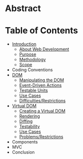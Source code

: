 # Abstract

# Table of Contents

- [Introduction](01-Introduction)
  - [About Web Development](01-Introduction#about-web-development)
  - [Purpose](01-Introduction#purpose)
  - [Methodology](01-Introduction#methodology)
  - [Scope](01-Introduction#scope)
- Coding Conventions
- [DOM](03-DOM)
  - [Manipulating the DOM](03-DOM#manipulating-the-dom)
  - [Event-Driven Actions](03-DOM#event-driven-actions)
  - [Testable Units](03-DOM#testable-units)
  - [Use Cases](03-DOM#use-cases)
  - [Difficulties/Restrictions](03-DOM#dfficulties-/-restrictions)
- [Virtual DOM](04-Virtual-DOM)
  - [Creating a Virtual DOM](04-Virtual-DOM#creating-a-virtual-dom)
  - [Rendering](04-Virtual-DOM#rendering)
  - [Diffing](04-Virtual-DOM#diffing)
  - [Testability](04-Virtual-DOM#testability)
  - [Use Cases](04-Virtual-DOM#use-cases)
  - [Problems/Restrictions](04-Virtual-DOM#problems-/-restrictions)
- Components
- MVC
- Conclusion
